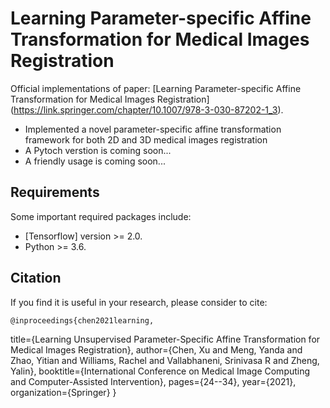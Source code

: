 # Learning Parameter-specific Affine Transformation for Medical Images Registration
Official implementations of paper: [Learning Parameter-specific Affine Transformation for Medical Images Registration] (https://link.springer.com/chapter/10.1007/978-3-030-87202-1_3).
* Implemented a novel parameter-specific affine transformation framework for both 2D and 3D medical images registration
* A Pytoch verstion is coming soon...
* A friendly usage is coming soon...

## Requirements
Some important required packages include:
* [Tensorflow] version >= 2.0.
* Python  >= 3.6.



## Citation
If you find it is useful in your research, please consider to cite:

	@inproceedings{chen2021learning,
  title={Learning Unsupervised Parameter-Specific Affine Transformation for Medical Images Registration},
  author={Chen, Xu and Meng, Yanda and Zhao, Yitian and Williams, Rachel and Vallabhaneni, Srinivasa R and Zheng, Yalin},
  booktitle={International Conference on Medical Image Computing and Computer-Assisted Intervention},
  pages={24--34},
  year={2021},
  organization={Springer}
}
